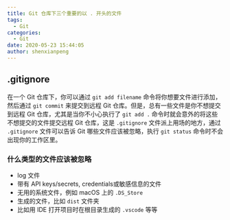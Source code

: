 ```yaml
---
title: Git 仓库下三个重要的以 . 开头的文件
tags:
  - Git
categories:
  - Git
date: 2020-05-23 15:44:05
author: shenxianpeng
---
```


## .gitignore

在一个 Git 仓库下，你可以通过 `git add filename` 命令将你想要文件进行添加，然后通过 `git commit` 来提交到远程 Git 仓库。但是，总有一些文件是你不想提交到远程 Git 仓库，尤其是当你不小心执行了 `git add .` 命令时就会意外的将这些不想提交的文件提交远程 Git 仓库，这是 `.gitignore` 文件派上用场的地方，通过 `.gitignore` 文件可以告诉 Git 哪些文件应该被忽略，执行 `git status` 命令时不会出现你的工作区里。


### 什么类型的文件应该被忽略

* log 文件
* 带有 API keys/secrets, credentials或敏感信息的文件
* 无用的系统文件，例如 macOS 上的 `.DS_Store`
* 生成的文件，比如 `dist` 文件夹
* 比如用 IDE 打开项目时在根目录生成的 `.vscode` 等等






